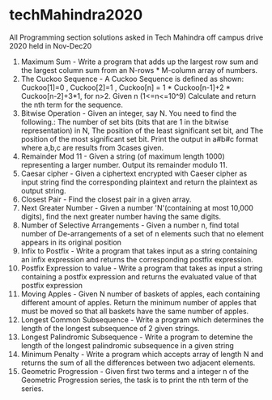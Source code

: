 # techMahindra2020
All Programming section solutions asked in Tech Mahindra off campus drive 2020 held in Nov-Dec20
1. Maximum Sum -  Write a program that adds up the largest row sum and the largest column sum from an N-rows * M-column array of numbers.
2. The Cuckoo Sequence - A Cuckoo Sequence is defined as shown: Cuckoo[1]=0 , Cuckoo[2]=1 , Cuckoo[n] = 1 * Cuckoo[n-1]+2 * Cuckoo[n-2]+3*1, for n>2. Given n (1<=n<=10^9) Calculate and return the nth term for the sequence.
3. Bitwise Operation - Given an integer, say N. You need to find the following.: The number of set bits (bits that are 1 in the bitwise representation) in N, The position of the least significant set bit, and The position of the most significant set bit. Print the output in a#b#c format where a,b,c are results from 3cases given.
4. Remainder Mod 11 - Given a string (of maximum length 1000) representing a larger number. Output its remainder modulo 11.
5. Caesar cipher - Given a ciphertext encrypted with Caeser cipher as input string find the corresponding plaintext and return the plaintext as output string.
6. Closest Pair - Find the closest pair in a given array.
7. Next Greater Number - Given a number 'N'(containing at most 10,000 digits), find the next greater number having the same digits.
8. Number of Selective Arrangements - Given a number n, find total number of De-arrangements of a set of n elements such that no element appears in its original position
9. Infix to Postfix - Write a program that takes input as a string containing an infix expression and returns the corresponding postfix expression.
10. Postfix Expression to value - Write a program that takes as input a string containing a postfix expression and returns the evaluated value of that postfix expression
11. Moving Apples - Given N number of baskets of apples, each containing different amount of apples. Return the minimum number of apples that must be moved so that all baskets have the same number of apples.
12. Longest Common Subsequence - Write a program which determines the length of the longest subsequence of 2 given strings.
13. Longest Palindromic Subsequence - Write a program to detemine the length of the longest palindromic subsequence in a given string
14. Minimum Penalty - Write a program which accepts array of length N and returns the sum of all the differences between two adjacent elements.
15. Geometric Progression - Given first two terms and a integer n of the Geometric Progression series, the task is to print the nth term of the series.
